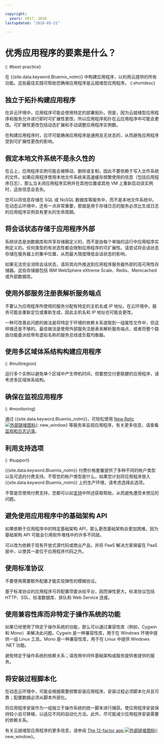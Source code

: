 ```yaml
---

copyright:
  years: 2017, 2018
lastupdated: "2018-05-21"

---
```


# 优秀应用程序的要素是什么？
{: #best-practice}

在 {{site.data.keyword.Bluemix_notm}} 中构建应用程序，以利用云提供的所有功能。这些最佳实践可帮助您确保应用程序是云就绪型应用程序。
{:shortdesc}

## 独立于拓扑构建应用程序

在非云环境中，应用程序可能会使用特定的部署拓扑。但是，因为云就绪型应用程序和服务允许进行即时可扩展性更改，所以应用程序拓扑在云应用程序中可能会更改。可扩展性更改包括动态扩展和手动调整应用程序实例数。

在构建应用程序时，应尽可能确保应用程序是通用且无状态的，从而避免应用程序受到可扩展性更改的影响。

## 假定本地文件系统不是永久性的

在云上，应用程序实例可能会被移动、删除或复制，因此不要依赖于写入文件系统的文件。如果应用程序使用本地文件系统来高速缓存频繁使用的信息（包括应用程序日志），那么当关闭应用程序实例并在其他位置或其他 VM 上重新启动该实例时，这些信息会丢失。

您可以将信息存储在 SQL 或 NoSQL 数据库等服务中，而不是本地文件系统中。在动态云环境中，还有一点非常重要，那就是用于存储日志的服务必须比生成日志的应用程序实例具有更长的生命周期。

## 将会话状态存储于应用程序外部

系统状态是由数据库和共享存储器定义的，而不是由每个单独的运行中应用程序实例定义的。任何类型的有状态性都会限制应用程序的可扩展性。请尝试将会话状态存储在服务器上的集中位置，从而最大限度降低会话状态的影响。

如果无法完全消除会话状态，请将其向外推送到应用程序服务器外部的高可用性存储器。这些存储器包括 IBM WebSphere eXtreme Scale、Redis、Memcached 或外部数据库。

## 使用外部服务注册表解析服务端点

不要认为应用程序所使用的服务分配有特定的主机名或 IP 地址。在云环境中，服务可能会重新定位或重新生成，因此主机名和 IP 地址也可能会更改。

一种可改善此问题的做法是将特定于环境的依赖关系提取到一组属性文件中，但这样做还是不够的。最佳做法是使用外部服务注册表来解析服务端点，或者将整个路由功能委派给带有虚拟名称的服务总线或负载均衡器。

## 使用多区域体系结构构建应用程序
{: #multiregion}

运行多个实例以避免单个区域中产生停机时间，但要想交付更稳健的应用程序，请考虑多区域体系结构。

## 确保在监视应用程序
{: #monitoring}

通过 {{site.data.keyword.Bluemix_notm}}，可轻松使用 [New Relic ![外部链接图标](../icons/launch-glyph.svg)](http://newrelic.com/){: new_window} 等服务来监视应用程序。有关更多信息，请查看[监视和日志记录](../monitor_log/logging.html#logging)。

## 利用支持选项
{: #support}

{{site.data.keyword.Bluemix_notm}} 付费价格套餐提供了多种不同的帐户类型以及可选的付费支持。不管您的帐户类型是什么，如果您计划将应用程序放入 {{site.data.keyword.Bluemix_notm}} 上的生产环境，请考虑选择此选项。

不管是否使用付费支持，您都可以如[支持](../get-support/howtogetsupport.html)中所述获取帮助，从而避免遭受未预见的问题。

## 避免使用应用程序中的基础架构 API

如果依赖于应用程序中的特定基础架构 API，那么更改基础架构会更加困难，因为基础架构 API 可能会引用软件堆栈中的许多不同层。

可以改为依赖于现有开放式源代码或商业产品，并将 PaaS 解决方案保留在 PaaS 层中，以使其一直位于应用程序代码之外。

## 使用标准协议

不要使用需要额外配置才能实现弹性的模糊协议。

基于标准协议的应用程序可将配置项委派给平台，因而弹性更大。标准协议包括 HTTP、SSL、标准数据库、排队和 Web Service 连接。

## 使用兼容性库而非特定于操作系统的功能

如果已经使用了特定于操作系统的功能，那么可以通过兼容性库（例如，Cygwin 和 Mono）来解决此问题。Cygwin 是一种兼容性库，用于在 Windows 环境中提供一组 Linux 工具。Mono 是一种兼容性库，用于在 Linux 中提供 Windows .NET 功能。

避免特定于操作系统的依赖关系；请改用中间件基础架构或服务提供者提供的服务。

## 将安装过程脚本化

在动态云环境中，可能会根据需要频繁安装应用程序。安装过程必须脚本化并且可靠；配置数据必须从脚本外部化。

将应用程序安装作为一组独立于操作系统的统一脚本进行捕获。使应用程序安装保持较小且可移植，以适应不同的自动化方法。此外，尽可能减少应用程序安装需要的依赖关系。

有关云就绪型应用程序的更多信息，请参阅 [The 12-factor app ![外部链接图标](../icons/launch-glyph.svg)](http://12factor.net/){: new_window}。


